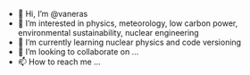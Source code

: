 - 👋 Hi, I’m @vaneras
- 👀 I’m interested in physics, meteorology, low carbon power, environmental sustainability, nuclear engineering
- 🌱 I’m currently learning nuclear physics and code versioning
- 💞️ I’m looking to collaborate on ...
- 📫 How to reach me ...

<!---
vaneras/vaneras is a ✨ special ✨ repository because its `README.md` (this file) appears on your GitHub profile.
You can click the Preview link to take a look at your changes.
--->
